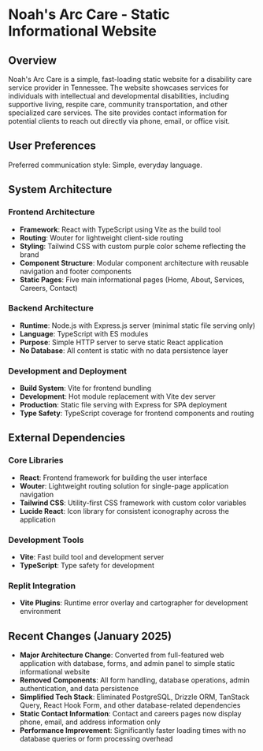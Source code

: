 # Noah's Arc Care - Static Informational Website

## Overview

Noah's Arc Care is a simple, fast-loading static website for a disability care service provider in Tennessee. The website showcases services for individuals with intellectual and developmental disabilities, including supportive living, respite care, community transportation, and other specialized care services. The site provides contact information for potential clients to reach out directly via phone, email, or office visit.

## User Preferences

Preferred communication style: Simple, everyday language.

## System Architecture

### Frontend Architecture
- **Framework**: React with TypeScript using Vite as the build tool
- **Routing**: Wouter for lightweight client-side routing
- **Styling**: Tailwind CSS with custom purple color scheme reflecting the brand
- **Component Structure**: Modular component architecture with reusable navigation and footer components
- **Static Pages**: Five main informational pages (Home, About, Services, Careers, Contact)

### Backend Architecture
- **Runtime**: Node.js with Express.js server (minimal static file serving only)
- **Language**: TypeScript with ES modules
- **Purpose**: Simple HTTP server to serve static React application
- **No Database**: All content is static with no data persistence layer

### Development and Deployment
- **Build System**: Vite for frontend bundling
- **Development**: Hot module replacement with Vite dev server
- **Production**: Static file serving with Express for SPA deployment
- **Type Safety**: TypeScript coverage for frontend components and routing

## External Dependencies

### Core Libraries
- **React**: Frontend framework for building the user interface
- **Wouter**: Lightweight routing solution for single-page application navigation
- **Tailwind CSS**: Utility-first CSS framework with custom color variables
- **Lucide React**: Icon library for consistent iconography across the application

### Development Tools
- **Vite**: Fast build tool and development server
- **TypeScript**: Type safety for development

### Replit Integration
- **Vite Plugins**: Runtime error overlay and cartographer for development environment

## Recent Changes (January 2025)
- **Major Architecture Change**: Converted from full-featured web application with database, forms, and admin panel to simple static informational website
- **Removed Components**: All form handling, database operations, admin authentication, and data persistence
- **Simplified Tech Stack**: Eliminated PostgreSQL, Drizzle ORM, TanStack Query, React Hook Form, and other database-related dependencies
- **Static Contact Information**: Contact and careers pages now display phone, email, and address information only
- **Performance Improvement**: Significantly faster loading times with no database queries or form processing overhead
